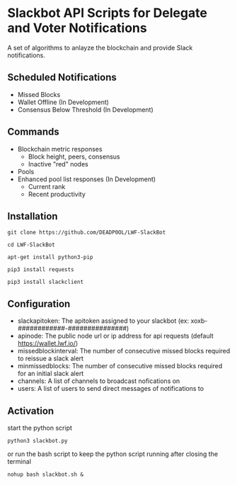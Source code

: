 # Slackbot API Scripts for Delegate and Voter Notifications
A set of algorithms to anlayze the blockchain and provide Slack notifications.

## Scheduled Notifications

- Missed Blocks
- Wallet Offline (In Development)
- Consensus Below Threshold (In Development)

## Commands

- Blockchain metric responses
  - Block height, peers, consensus
  - Inactive "red" nodes
- Pools
- Enhanced pool list responses (In Development)
  - Current rank 
  - Recent productivity

## Installation

```git clone https://github.com/DEADP0OL/LWF-SlackBot```

```cd LWF-SlackBot```

```apt-get install python3-pip```

```pip3 install requests```

```pip3 install slackclient```

## Configuration

- slackapitoken: The apitoken assigned to your slackbot (ex: xoxb-############-###############)
- apinode: The public node url or ip address for api requests (default https://wallet.lwf.io/)
- missedblockinterval: The number of consecutive missed blocks required to reissue a slack alert
- minmissedblocks: The number of consecutive missed blocks required for an initial slack alert
- channels: A list of channels to broadcast nofications on
- users: A list of users to send direct messages of notifications to

## Activation

start the python script

```python3 slackbot.py```

or run the bash script to keep the python script running after closing the terminal

```nohup bash slackbot.sh &```
